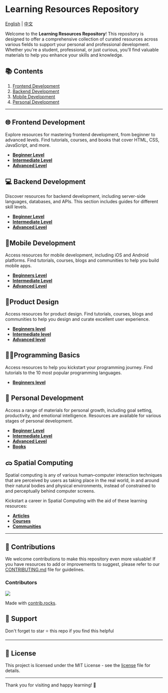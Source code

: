 # Learning Resources Repository

[English](README.md) | [中文](docs/README.zh.md)

Welcome to the **Learning Resources Repository**! This repository is designed to offer a comprehensive collection of curated resources across various fields to support your personal and professional development. Whether you're a student, professional, or just curious, you'll find valuable materials to help you enhance your skills and knowledge.

## 📚 Contents

1. [Frontend Development](#-frontend-development)
2. [Backend Development](#-backend-development)
3. [Mobile Development](#mobile-development)
3. [Personal Development](#-personal-development)

---

## 🌐 Frontend Development

Explore resources for mastering frontend development, from beginner to advanced levels. Find tutorials, courses, and books that cover HTML, CSS, JavaScript, and more.

- [**Beginner Level**](./FrontendDevelopment/Frontend.md/#-beginner-level)
- [**Intermediate Level**](./FrontendDevelopment/Frontend.md/#-intermediate-level)
- [**Advanced Level**](./FrontendDevelopment/Frontend.md/#-advanced-level)

## 💻 Backend Development

Discover resources for backend development, including server-side languages, databases, and APIs. This section includes guides for different skill levels.

- [**Beginner Level**](./BackendDevelopment/Backend.md/#-beginner-level)
- [**Intermediate Level**](./BackendDevelopment//Backend.md/#-intermediate-level)
- [**Advanced Level**](./BackendDevelopment//Backend.md/#-advanced-level)

## 📱Mobile Development

Access resources for mobile development, including  iOS and Android platforms. Find tutorials, courses, blogs and communities to help you build mobile apps.

- [**Beginners Level**](./MobileDevelopment//MobileDevelopment.md/#-beginners-level)
- [**Intermediate Level**](./MobileDevelopment//MobileDevelopment.md/#-intermediate-level)
- [**Advanced Level**](./MobileDevelopment//MobileDevelopment.md/#-advanced-level)

## 🎨Product Design
Access resources for product design. Find tutorials, courses, blogs and communities to help you design and curate excellent user experience.
- [**Beginners level**](./ProductDesign//ProductDesign.md/#getting-started)
- [**Intermediate level**](./ProductDesign//ProductDesign.md/#prototyping--design-tools)
- [**Advanced level**](./ProductDesign//ProductDesign.md.md/#design-systems--ui-kits)

## 👨‍💻Programming Basics
Access resources to help you kickstart your programming journey. Find tutorials to the 10 most popular programming languages.
- [**Beginners level**](./ProgrammingBasics//ProgrammingBasics.md)



## 🧠 Personal Development

Access a range of materials for personal growth, including goal setting, productivity, and emotional intelligence. Resources are available for various stages of personal development.

- [**Beginner Level**](./personalDevelopment/personaldevelopment/#-beginner-level)
- [**Intermediate Level**](./personalDevelopment/personaldevelopment/#-intermediate-level)
- [**Advanced Level**](./personalDevelopment/personaldevelopment/#-advanced-level)
- [**Books**](./personalDevelopment/personaldevelopment/#-books)


## ᯅ Spatial Computing 

Spatial computing is any of various human–computer interaction techniques that are perceived by users as taking place in the real world, in and around their natural bodies and physical environments, instead of constrained to and perceptually behind computer screens. 

Kickstart a career in Spatial Computing with the aid of these learning resources:

- [**Articles**](./SpatialComputing/spatial-computing.md/#-articles)
- [**Courses**](./SpatialComputing/spatial-computing.md/#-courses)
- [**Communities**](./SpatialComputing/spatial-computing.md/#-communities)

---

## 🤝 Contributions
We welcome contributions to make this repository even more valuable! If you have resources to add or improvements to suggest, please refer to our [CONTRIBUTING.md](./CONTRIBUTING.md) file for guidelines.

### Contributors
<a href="https://github.com/SCA-OAU/LearnLink/graphs/contributors">
  <img src="https://contrib.rocks/image?repo=SCA-OAU/LearnLink" />
</a>

Made with [contrib.rocks](https://contrib.rocks).

## 📧 Support
Don't forget to star ⭐ this repo if you find this helpful

---

## 📑 License
This project is licensed under the MIT License - see the [license](./LICENSE.md) file for details.

---

Thank you for visiting and happy learning! 🚀
